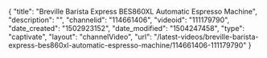 {
    "title": "Breville Barista Express BES860XL Automatic Espresso Machine",
    "description": "",
    "channelid": "114661406",
    "videoid": "111179790",
    "date_created": "1502923152",
    "date_modified": "1504247458",
    "type": "captivate",
    "layout": "channelVideo",
    "url": "\/latest-videos\/breville-barista-express-bes860xl-automatic-espresso-machine\/114661406-111179790"
}